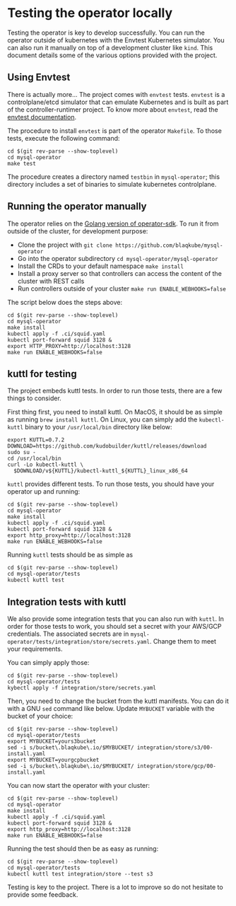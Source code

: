 # Testing the operator locally

Testing the operator is key to develop successfully. You can run the operator
outside of kubernetes with the Envtest Kubernetes simulator. You can also run
it manually on top of a development cluster like `kind`. This document details
some of the various options provided with the project.

## Using Envtest

There is actually more... The project comes with `envtest` tests. `envtest` is
a controlplane/etcd simulator that can emulate Kubernetes and is built as part
of the controller-runtimer project. To know more about `envtest`, read the
[envtest documentation](https://pkg.go.dev/sigs.k8s.io/controller-runtime/pkg/envtest).

The procedure to install `envtest` is part of the operator `Makefile`. To those
tests, execute the following command:

```shell
cd $(git rev-parse --show-toplevel)
cd mysql-operator
make test
```

The procedure creates a directory named `testbin` in `mysql-operator`; this
directory includes a set of binaries to simulate kubernetes controlplane.

## Running the operator manually

The operator relies on the
[Golang version of operator-sdk](https://sdk.operatorframework.io/docs/building-operators/golang/).
To run it from outside of the cluster, for development purpose:

- Clone the project with `git clone https://github.com/blaqkube/mysql-operator`
- Go into the operator subdirectory `cd mysql-operator/mysql-operator`
- Install the CRDs to your default namespace `make install`
- Install a proxy server so that controllers can access the content of the
  cluster with REST calls
- Run controllers outside of your cluster `make run ENABLE_WEBHOOKS=false`

The script below does the steps above:

```shell
cd $(git rev-parse --show-toplevel)
cd mysql-operator
make install
kubectl apply -f .ci/squid.yaml
kubectl port-forward squid 3128 &
export HTTP_PROXY=http://localhost:3128
make run ENABLE_WEBHOOKS=false
```

## kuttl for testing

The project embeds kuttl tests. In order to run those tests, there are
a few things to consider.

First thing first, you need to install kuttl. On MacOS, it should be as
simple as running `brew install kuttl`. On Linux, you can simply add the
`kubectl-kuttl` binary to your `/usr/local/bin` directory like below:

```shell
export KUTTL=0.7.2
DOWNLOAD=https://github.com/kudobuilder/kuttl/releases/download
sudo su -
cd /usr/local/bin
curl -Lo kubectl-kuttl \
  $DOWNLOAD/v${KUTTL}/kubectl-kuttl_${KUTTL}_linux_x86_64
```

`kuttl` provides different tests. To run those tests, you should have your
operator up and running:

```shell
cd $(git rev-parse --show-toplevel)
cd mysql-operator
make install
kubectl apply -f .ci/squid.yaml
kubectl port-forward squid 3128 &
export http_proxy=http://localhost:3128
make run ENABLE_WEBHOOKS=false
```

Running `kuttl` tests should be as simple as 

```shell
cd $(git rev-parse --show-toplevel)
cd mysql-operator/tests
kubectl kuttl test
```

## Integration tests with kuttl

We also provide some integration tests that you can also run with `kuttl`. In
order for those tests to work, you should set a secret with your AWS/GCP
credentials. The associated secrets are in 
`mysql-operator/tests/integration/store/secrets.yaml`. Change them to meet your
requirements.

You can simply apply those:

```shell
cd $(git rev-parse --show-toplevel)
cd mysql-operator/tests
kybectl apply -f integration/store/secrets.yaml
```

Then, you need to change the bucket from the kuttl manifests. You can do it
with a GNU `sed` command like below. Update `MYBUCKET` variable with the bucket
of your choice:

```shell
cd $(git rev-parse --show-toplevel)
cd mysql-operator/tests
export MYBUCKET=yours3bucket
sed -i s/bucket\.blaqkube\.io/$MYBUCKET/ integration/store/s3/00-install.yaml
export MYBUCKET=yourgcpbucket
sed -i s/bucket\.blaqkube\.io/$MYBUCKET/ integration/store/gcp/00-install.yaml
```

You can now start the operator with your cluster:

```shell
cd $(git rev-parse --show-toplevel)
cd mysql-operator
make install
kubectl apply -f .ci/squid.yaml
kubectl port-forward squid 3128 &
export http_proxy=http://localhost:3128
make run ENABLE_WEBHOOKS=false
```

Running the test should then be as easy as running:

```shell
cd $(git rev-parse --show-toplevel)
cd mysql-operator/tests
kubectl kuttl test integration/store --test s3
```

Testing is key to the project. There is a lot to improve so do not hesitate to
provide some feedback.